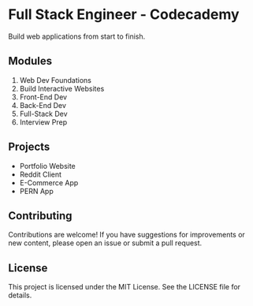 # Full Stack Engineer - Codecademy
Build web applications from start to finish.

## Modules
1. Web Dev Foundations
2. Build Interactive Websites
3. Front-End Dev
4. Back-End Dev
5. Full-Stack Dev
6. Interview Prep

## Projects
- Portfolio Website
- Reddit Client
- E-Commerce App
- PERN App

## Contributing
Contributions are welcome! If you have suggestions for improvements or new content, please open an issue or submit a pull request.

## License
This project is licensed under the MIT License. See the LICENSE file for details.
